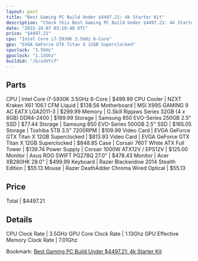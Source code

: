 ```yaml
---
layout: post
title: "Best Gaming PC Build Under $4497.21: 4k Starter Kit"
description: "Check this Best Gaming PC Build Under $4497.21: 4k Starter Kit. CPU: Intel Core i7-5930K 3.5GHz 6-Core, CPU Cooler: NZXT Kraken X61 106.1 CFM Liquid, Motherboard: MSI X99S"
date: "2015-10-07 03:10:40 UTC"
price: "$4497.21"
cpu: "Intel Core i7-5930K 3.5GHz 6-Core"
gpu: "EVGA GeForce GTX Titan X 12GB Superclocked"
cpuclock: "3.5GHz"
gpuclock: "1.13Ghz"
buildid: "/b/xdVYcf"
---
```


## Parts

CPU | Intel Core i7-5930K 3.5GHz 6-Core | $499.99
CPU Cooler | NZXT Kraken X61 106.1 CFM Liquid | $138.56
Motherboard | MSI X99S GAMING 9 AC EATX LGA2011-3 | $299.99
Memory | G.Skill Ripjaws Series 32GB (4 x 8GB) DDR4-2400 | $189.99
Storage | Samsung 850 EVO-Series 250GB 2.5" SSD | $77.44
Storage | Samsung 850 EVO-Series 500GB 2.5" SSD | $165.05
Storage | Toshiba  5TB 3.5" 7200RPM | $109.99
Video Card | EVGA GeForce GTX Titan X 12GB Superclocked | $813.93
Video Card | EVGA GeForce GTX Titan X 12GB Superclocked | $848.85
Case | Corsair 760T White ATX Full Tower | $139.74
Power Supply | Corsair 1000W ATX12V / EPS12V | $125.00
Monitor | Asus ROG SWIFT PG278Q 27.0" | $478.43
Monitor | Acer XB280HK 28.0" | $499.99
Keyboard | Razer Blackwidow 2014 Stealth Edition | $55.13
Mouse | Razer DeathAdder Chroma Wired Optical | $55.13

## Price

Total | $4497.21

## Details

CPU Clock Rate | 3.5GHz
GPU Core Clock Rate | 1.13Ghz
GPU Effective Memory Clock Rate | 7.01Ghz

Bookmark: [Best Gaming PC Build Under $4497.21: 4k Starter Kit](http://pcbuilders.github.io/2015/10/07/best-gaming-pc-build-under-4497-dollars-dot-21-4k-starter-kit/)
